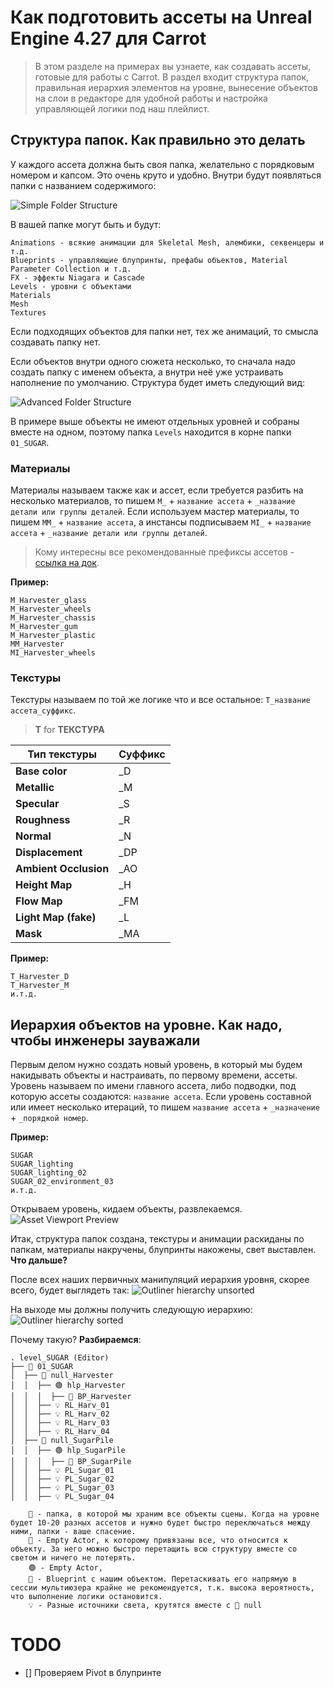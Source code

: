 ﻿# **Как подготовить ассеты на Unreal Engine 4.27 для Carrot**

> В этом разделе на примерах вы узнаете, как создавать ассеты, готовые для работы с Carrot. В раздел входит структура папок, правильная иерархия элементов на уровне, вынесение объектов на слои в редакторе для удобной работы и настройка управляющей логики под наш плейлист.

## **Cтруктура папок. Как правильно это делать**

У каждого ассета должна быть своя папка, желательно с порядковым номером и капсом. Это очень круто и удобно. Внутри будут появляться папки с названием содержимого:

![Simple Folder Structure](images/contentcreation_ue427/folderstructure_01.png)

В вашей папке могут быть и будут:
 
    Animations - всякие анимации для Skeletal Mesh, алембики, секвенцеры и т.д.
    Blueprints - управляющие блупринты, префабы объектов, Material Parameter Collection и т.д.
    FX - эффекты Niagara и Cascade
    Levels - уровни с объектами
    Materials
    Mesh
    Textures

Если подходящих объектов для папки нет, тех же анимаций, то смысла создавать папку нет.

Если объектов внутри одного сюжета несколько, то сначала надо создать папку с именем объекта, а внутри неё уже устраивать наполнение по умолчанию. Структура будет иметь следующий вид:

![Advanced Folder Structure](images/contentcreation_ue427/folderstructure_02.png)

В примере выше объекты не имеют отдельных уровней и собраны вместе на одном, поэтому папка `Levels` находится в корне папки `01_SUGAR`.

### **Материалы**

Материалы называем также как и ассет, если требуется разбить на несколько материалов, то пишем `M_` + `название ассета` + `_название детали или группы деталей`. Если используем мастер материалы, то пишем `MM_` + `название ассета`, а инстансы подписываем `MI_` + `название ассета` + `_название детали или группы деталей`.

> Кому интересны все рекомендованные префиксы ассетов - [ссылка на док](https://docs.unrealengine.com/4.27/en-US/ProductionPipelines/AssetNaming/).

**Пример:**
    
    M_Harvester_glass
    M_Harvester_wheels
    M_Harvester_chassis
    M_Harvester_gum
    M_Harvester_plastic
    MM_Harvester
    MI_Harvester_wheels

### **Текстуры**

Текстуры называем по той же логике что и все остальное: `T_название ассета_суффикс`.

> **T** for **ТЕКСТУРА**

Тип текстуры | Суффикс
-|-
**Base color** | _D
**Metallic** | _M
**Specular** | _S
**Roughness** | _R
**Normal** | _N
**Displacement** | _DP
**Ambient Occlusion** | _AO
**Height Map** | _H
**Flow Map** | _FM
**Light Map (fake)** | _L
**Mask** | _MA

**Пример:**
    
    T_Harvester_D
    T_Harvester_M
    и.т.д.

## **Иерархия объектов на уровне. Как надо, чтобы инженеры зауважали**

Первым делом нужно создать новый уровень, в который мы будем накидывать объекты и настраивать, по первому времени, ассеты. Уровень называем по имени главного ассета, либо подводки, под которую ассеты создаются: `название ассета`. Если уровень составной или имеет несколько итераций, то пишем `название ассета` + `_назначение` + `_порядкой номер`.

**Пример:**
    
    SUGAR
    SUGAR_lighting
    SUGAR_lighting_02
    SUGAR_02_environment_03
    и.т.д.

Открываем уровень, кидаем объекты, развлекаемся.
    ![Asset Viewport Preview](images/contentcreation_ue427/viewport_01.png)

Итак, структура папок создана, текстуры и анимации раскиданы по папкам, материалы накручены, блупринты накожены, свет выставлен. **Что дальше?**

После всех наших первичных манипуляций иерархия уровня, скорее всего, будет выглядеть так:
    ![Outliner hierarchy unsorted](images/contentcreation_ue427/outliner_hierarchy_unsorted.png)

На выходе мы должны получить следующую иерархию:
    ![Outliner hierarchy sorted](images/contentcreation_ue427/outliner_hierarchy_sorted.png)

Почему такую? **Разбираемся**:

```
. level_SUGAR (Editor)
├── 📁 01_SUGAR
│  ├── 🔵 null_Harvester
│  │  ├── 🟢 hlp_Harvester
│  │  │  ├── 🔴 BP_Harvester
│  │  ├── 💡 RL_Harv_01
│  │  ├── 💡 RL_Harv_02
│  │  ├── 💡 RL_Harv_03
│  │  ├── 💡 RL_Harv_04
│  ├── 🔵 null_SugarPile
│  │  ├── 🟢 hlp_SugarPile
│  │  │  ├── 🔴 BP_SugarPile
│  │  ├── 💡 PL_Sugar_01
│  │  ├── 💡 PL_Sugar_02
│  │  ├── 💡 PL_Sugar_03
│  │  ├── 💡 PL_Sugar_04

    📁 - папка, в которой мы храним все объекты сцены. Когда на уровне будет 10-20 разных ассетов и нужно будет быстро переключаться между ними, папки - ваше спасение.
    🔵 - Empty Actor, к которому привязаны все, что относится к объекту. За него можно быстро перетащить всю структуру вместе со светом и ничего не потерять.
    🟢 - Empty Actor,
    🔴 - Blueprint с нашим объектом. Перетаскивать его напрямую в сессии мультиюзера крайне не рекомендуется, т.к. высока вероятность, что выполнение логики остановится.
    💡 - Разные источники света, крутятся вместе с 🔵 null
```

# TODO
- [] Проверяем Pivot в блупринте